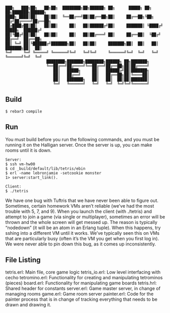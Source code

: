 ```
███╗   ███╗██╗   ██╗██╗  ████████╗██╗██████╗ ██╗      █████╗ ██╗   ██╗███████╗██████╗ 
████╗ ████║██║   ██║██║  ╚══██╔══╝██║██╔══██╗██║     ██╔══██╗╚██╗ ██╔╝██╔════╝██╔══██╗
██╔████╔██║██║   ██║██║     ██║   ██║██████╔╝██║     ███████║ ╚████╔╝ █████╗  ██████╔╝
██║╚██╔╝██║██║   ██║██║     ██║   ██║██╔═══╝ ██║     ██╔══██║  ╚██╔╝  ██╔══╝  ██╔══██╗
██║ ╚═╝ ██║╚██████╔╝███████╗██║   ██║██║     ███████╗██║  ██║   ██║   ███████╗██║  ██║
╚═╝     ╚═╝ ╚═════╝ ╚══════╝╚═╝   ╚═╝╚═╝     ╚══════╝╚═╝  ╚═╝   ╚═╝   ╚══════╝╚═╝  ╚═╝
                  ████████╗███████╗████████╗██████╗ ██╗███████╗
                  ╚══██╔══╝██╔════╝╚══██╔══╝██╔══██╗██║██╔════╝
                     ██║   █████╗     ██║   ██████╔╝██║███████╗
                     ██║   ██╔══╝     ██║   ██╔══██╗██║╚════██║
                     ██║   ███████╗   ██║   ██║  ██║██║███████║
                     ╚═╝   ╚══════╝   ╚═╝   ╚═╝  ╚═╝╚═╝╚══════╝

```

Build
-----

    $ rebar3 compile

Run 
-----
  You must build before you run the following commands, and you must be running 
  it on the Halligan server. Once the server is up, you can make rooms until 
  it is down.

    Server:
    $ ssh vm-hw00
    $ cd _build/default/lib/tetris/ebin
    $ erl -name lebronjamie -setcookie monster
    1> server:start_link().

    Client:
    $ ./tetris

We have one bug with Tuftris that we have never been able to figure out. 
Sometimes, certain homework VMs aren’t reliable (we’ve had the most trouble 
with 5, 7,  and 9). When you launch the client (with ./tetris) and attempt to 
join a game (via single or multiplayer), sometimes an error will be thrown and 
the whole screen will get messed up. The reason is typically “nodedown” (it 
will be an atom in an Erlang tuple). When this happens, try sshing into a
different VM until it works. We’ve typically seen this on VMs that are 
particularly busy (often it’s the VM you get when you first log in). We were 
never able to pin down this bug, as it comes up inconsistently.
    


File Listing
------------
tetris.erl: Main file, core game logic
tetris_io.erl: Low level interfacing with cecho
tetromino.erl: Functionality for creating and manipulating tetrominos (pieces)
board.erl: Functionality for manipulating game boards
tetris.hrl: Shared header for constants
server.erl: Game master server, in change of managing rooms
game.erl: Game room server
painter.erl: Code for the painter process that is in change of tracking
             everything that needs to be drawn and drawing it.